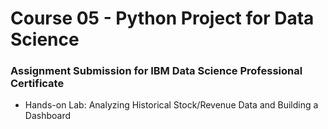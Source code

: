 # Course 05 - Python Project for Data Science

### Assignment Submission for IBM Data Science Professional Certificate

- Hands-on Lab: Analyzing Historical Stock/Revenue Data and Building a Dashboard
